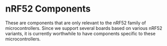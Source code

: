 nRF52 Components
================

These are components that are only relevant to the nRF52 family of
microcontrollers. Since we support several boards based on various nRF52
variants, it is currently worthwhile to have components specific to these
microcontrollers.
